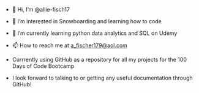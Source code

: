 - 👋 Hi, I’m @allie-fisch17
- 👀 I’m interested in Snowboarding and learning how to code
- 🌱 I’m currently learning python data analytics and SQL on Udemy
- 📫 How to reach me at a_fischer179@aol.com

- Currrently using GitHub as a repository for all my projects for the 100 Days of Code Bootcamp
- I look forward to talking to or getting any useful documentation through GitHub!
